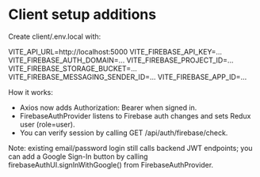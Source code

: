 # Client setup additions

Create client/.env.local with:

VITE_API_URL=http://localhost:5000
VITE_FIREBASE_API_KEY=...
VITE_FIREBASE_AUTH_DOMAIN=...
VITE_FIREBASE_PROJECT_ID=...
VITE_FIREBASE_STORAGE_BUCKET=...
VITE_FIREBASE_MESSAGING_SENDER_ID=...
VITE_FIREBASE_APP_ID=...

How it works:
- Axios now adds Authorization: Bearer <Firebase ID token> when signed in.
- FirebaseAuthProvider listens to Firebase auth changes and sets Redux user (role=user).
- You can verify session by calling GET /api/auth/firebase/check.

Note: existing email/password login still calls backend JWT endpoints; you can add a Google Sign-In button by calling firebaseAuthUI.signInWithGoogle() from FirebaseAuthProvider.
